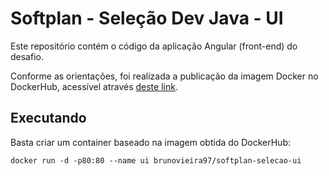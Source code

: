 # Softplan - Seleção Dev Java - UI

Este repositório contém o código da aplicação Angular (front-end) do desafio.

Conforme as orientações, foi realizada a publicação da imagem Docker no DockerHub, acessível através [deste link](https://hub.docker.com/r/brunovieira97/softplan-selecao-ui).

## Executando

Basta criar um container baseado na imagem obtida do DockerHub:

```
docker run -d -p80:80 --name ui brunovieira97/softplan-selecao-ui
```
